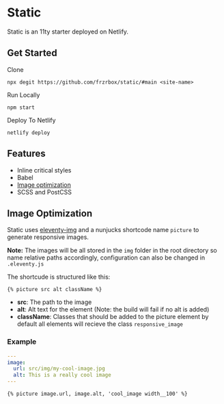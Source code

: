 # Static

Static is an 11ty starter deployed on Netlify.

## Get Started

Clone

`npx degit https://github.com/frzrbox/static/#main <site-name>`

Run Locally

`npm start`

Deploy To Netlify

`netlify deploy`

## Features

- Inline critical styles
- Babel
- [Image optimization](#image-optimization)
- SCSS and PostCSS

## Image Optimization

Static uses [eleventy-img](https://www.11ty.dev/docs/plugins/image/) and a nunjucks shortcode name `picture` to generate responsive images.

**Note:** The images will be all stored in the `img` folder in the root directory so name relative paths accordingly, configuration can also be changed in `.eleventy.js`

The shortcude is structured like this:

```njk
{% picture src alt className %}
```

- **src**: The path to the image
- **alt**: Alt text for the element (Note: the build will fail if no alt is added)
- **className**: Classes that should be added to the picture element by default all elements will recieve the class `responsive_image`

### Example

```yaml
---
image:
  url: src/img/my-cool-image.jpg
  alt: This is a really cool image
---

```

```njk
{% picture image.url, image.alt, 'cool_image width__100' %}
```
